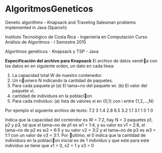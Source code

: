 # AlgoritmosGeneticos
Genetic algorithms - Knapsack and Traveling Salesman problems implemented in Java (Spanish)

Instituto Tecnológico de Costa Rica - Ingeniería en Computación
Curso Análisis de Algoritmos - I Semestre 2015

Algoritmos genéticos - Knapsack y TSP - Java

<b>Especificación del archivo para Knapsack</b>
El archivo de datos vendra con los datos en en siguiente orden, un dato en cada linea:
1. La capacidad total W de nuestro contenedor.
2. Un numero N indicando la cantidad de paquetes.
3. Para cada paquete pi
 (a) El tama~no del paquete wi.
 (b) El valor del paquete vi.
4. cantidad de individuos en la poblacion
5. Para cada individuo:
 (a) lista de valores xi en {0,1} con i entre {1,2,...,N}

Por ejemplo el siguiente archivo de texto:
7.2
3
1.4 2.8
6.5 3.2
1.1 3.1
1
0 1 0

Indica que la capacidad del contendor es W = 7:2, hay N = 3 paquetes p1, p2 y p3, tal que el tama~no de p1 es w1 = 1:4, y su valor es v1 = 2:8, el tama~no de p2 es w2 = 6:5 y su valor v2 = 3:2 y el tama~no de p3 es w3 = 1:1 con un valor de v3 = 3:1. Por ultimo, el 0 indica que la cantidad de individuos en la poblacion inicial es de 1 individuo y que este para este individuo se tiene que x1 = 0, x2 = 1 y x3 = 0
